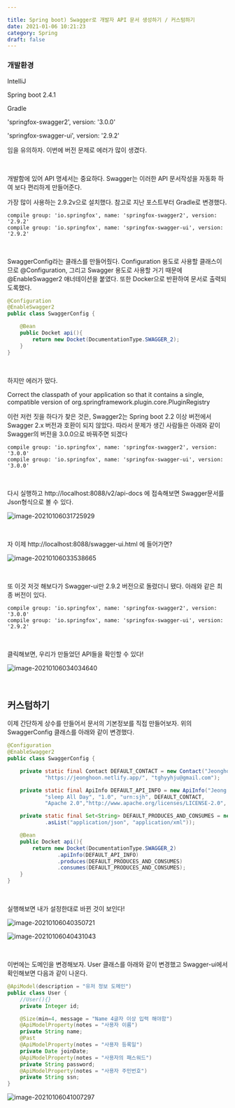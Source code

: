 ```yaml
---

title: Spring boot) Swagger로 개발자 API 문서 생성하기 / 커스텀하기
date: 2021-01-06 10:21:23
category: Spring
draft: false
---
```


### 개발환경

IntelliJ

Spring boot 2.4.1

Gradle

'springfox-swagger2', version: '3.0.0'

'springfox-swagger-ui', version: '2.9.2'

임을 유의하자. 이번에 버전 문제로 에러가 많이 생겼다.

<br/>

개발함에 있어 API 명세서는 중요하다. Swagger는 이러한 API 문서작성을 자동화 하여 보다 편리하게 만들어준다.

가장 많이 사용하는 2.9.2v으로 설치했다. 참고로 지난 포스트부터  Gradle로 변경했다.

```
compile group: 'io.springfox', name: 'springfox-swagger2', version: '2.9.2'
compile group: 'io.springfox', name: 'springfox-swagger-ui', version: '2.9.2'
```

<br/>

SwaggerConfig라는 클래스를 만들어줬다. Configuration 용도로 사용할 클래스이므로 @Configuration, 그리고 Swagger 용도로 사용할 거기 때문에 @EnableSwagger2 애너테이션을 붙였다. 또한 Docker으로 반환하여 문서로 출력되도록했다.

```	java
@Configuration
@EnableSwagger2
public class SwaggerConfig {

    @Bean
    public Docket api(){
        return new Docket(DocumentationType.SWAGGER_2);
    }
}
```

<br/>

하지만 에러가 떴다. 

Correct the classpath of your application so that it contains a single, compatible version of org.springframework.plugin.core.PluginRegistry

이런 저런 짓을 하다가 찾은 것은, Swagger2는 Spring boot 2.2 이상 버전에서 Swagger 2.x 버전과 호환이 되지 않았다. 따라서 문제가 생긴 사람들은 아래와 같이 Swagger의 버전을 3.0.0으로 바꿔주면 되겠다

```
compile group: 'io.springfox', name: 'springfox-swagger2', version: '3.0.0'
compile group: 'io.springfox', name: 'springfox-swagger-ui', version: '3.0.0'
```

<br/>

다시 실행하고 http://localhost:8088/v2/api-docs 에 접속해보면 Swagger문서를 Json형식으로 볼 수 있다.

![image-20210106031725929](SpringBoot14-swagger.assets/image-20210106031725929.png)

<br/>

자 이제 http://localhost:8088/swagger-ui.html 에 들어가면?

![image-20210106033538665](SpringBoot14-swagger.assets/image-20210106033538665.png)

<br/>

또 이것 저것 해보다가 Swagger-ui만 2.9.2 버전으로 돌렸더니 됐다. 아래와 같은 최종 버전이 있다.

```
compile group: 'io.springfox', name: 'springfox-swagger2', version: '3.0.0'
compile group: 'io.springfox', name: 'springfox-swagger-ui', version: '2.9.2'
```

<br/>

클릭해보면, 우리가 만들었던 API들을 확인할 수 있다!

![image-20210106034034640](SpringBoot14-swagger.assets/image-20210106034034640.png)

<br/>

## 커스텀하기

이제 간단하게 상수를 만들어서 문서의 기본정보를 직접 만들어보자. 위의 SwaggerConfig 클래스를 아래와 같이 변경했다.

```java
@Configuration
@EnableSwagger2
public class SwaggerConfig {

    private static final Contact DEFAULT_CONTACT = new Contact("Jeonghoon",
            "https://jeonghoon.netlify.app/", "tghyyhju@gmail.com");

    private static final ApiInfo DEFAULT_API_INFO = new ApiInfo("Jeong API",
            "sleep All Day", "1.0", "urn:sjh", DEFAULT_CONTACT,
            "Apache 2.0","http://www.apache.org/licenses/LICENSE-2.0", new ArrayList<>());

    private static final Set<String> DEFAULT_PRODUCES_AND_CONSUMES = new HashSet<>(Arrays
            .asList("application/json", "application/xml"));

    @Bean
    public Docket api(){
        return new Docket(DocumentationType.SWAGGER_2)
                .apiInfo(DEFAULT_API_INFO)
                .produces(DEFAULT_PRODUCES_AND_CONSUMES)
                .consumes(DEFAULT_PRODUCES_AND_CONSUMES);
    }
}
```

<br/>

실행해보면 내가 설정한대로 바뀐 것이 보인다!

![image-20210106040350721](SpringBoot14-swagger.assets/image-20210106040350721.png)

![image-20210106040431043](SpringBoot14-swagger.assets/image-20210106040431043.png)

<br/>

이번에는 도메인을 변경해보자. User 클래스를 아래와 같이 변경했고 Swagger-ui에서 확인해보면 다음과 같이 나온다.

```java
@ApiModel(description = "유저 정보 도메인")
public class User {
    //User(){}
    private Integer id;

    @Size(min=4, message = "Name 4글자 이상 입력 해야함")
    @ApiModelProperty(notes = "사용자 이름")
    private String name;
    @Past
    @ApiModelProperty(notes = "사용자 등록일")
    private Date joinDate;
    @ApiModelProperty(notes = "사용자의 패스워드")
    private String password;
    @ApiModelProperty(notes = "사용자 주민번호")
    private String ssn;
}
```

![image-20210106041007297](SpringBoot14-swagger.assets/image-20210106041007297.png)
